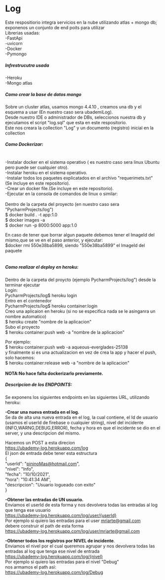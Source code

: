 # Log
Este respositiorio integra servicios en la nube  utilizando atlas + mongo db; exponenos un conjunto de end poits para utilizar<br/> 
Librerias usadas:<br/> 
-FastApi<br/>
-uvicorn<br/>
-Docker<br/>
-Pymongo<br/>

##### **Infrestrucutra usada**
-Heroku <br/>
-Mongo atlas<br/>

#####  **Como crear la base de datos mongo**
Sobre un cluster atlas, usamos mongo 4.4.10 , creamos una db y el esquema a usar (En nuestro caso sera ubademiLog).<br/>
Desde nuestro IDE o administrador de DBs, seleccionos nuestra db y ejecutamos el script "log.sql" que esta en este respositorio.<br/>
Este nos creara la collection "Log" y un documento (registro) inicial en la collection <br/>


##### **Como Dockerizar:**<br/><br/>
-Instalar docker en el sistema operativo ( es nuestro caso sera linux Ubuntu pero puede ser cualquier otro).<br/>
-Instalar heroku en el sistema operativo.<br/>
-Instalar todos los paquetes explicatados en el archivo "requerimets.txt" (Se incluye en este repositorio).<br/>
-Crear un docker file.(Se incluye en este repositorio).<br/>
-Ejecutar en la consola de comandos de linux o similar: <br/>
<br/>
Dentro de la carpeta del proyecto (en nuestro caso sera "PycharmProjects/log")<br/>
$ docker build . -t app:1.0  <br/>
$ docker images -a   <br/>
$ docker run -p 8000:5000 app:1.0  <br/>

En caso de tener  que borrar algun paquete debemos  tener el ImageId del mismo,que se ve en el paso anterior, y ejecutar:<br/>
$docker rmi  550e38ba5899, siendo "550e38ba5899" el ImageId del paquete <br/>
<br/>
##### **Como realizar el deploy en heroku:**
Dentro de la carpeta del proycto (ejemplo PycharmProjects/log")  desde la terminar ejecutar  <br/>
Login:<br/>
PycharmProjects/log$ heroku login <br/>
Entro en el contenedor <br/>
PycharmProjects/log$ heroku container:login <br/>
Creo una aplicaion en heroku (si no se especifica nada se le asinganra un nombre automatico)<br/>
$ heroku create "nombre de la aplicacion" <br/>
Subo el proyecto <br/>
$ heroku container:push web -a "nombre de la aplicacion"<br/>  

Por ejemplo: <br/>
$ heroku container:push web -a aqueous-everglades-25138<br/>
y finalmente si es una actualizacion en vez de crea la app y hacer el push, solo hacemos:<br/>
$ heroku container:release web -a "nombre de la aplicacion" <br/>
<br/>
**NOTA:No hace falta dockerizarlo previamente.**<br/>
##### **Descripcion de los ENDPOINTS:** <br/>
Se exponens los siguientes endpoints en las siguientes URL, utilizando heroku:<br/>

**-Crear una nueva entrada en el log.** <br/>
Se da de alta una nueva entrada en el log, la cual contiene, el Id de usuario (usamos el userId de firebase o cualquier string), nivel del incidente (INFO,WARNG,DEBUG,ERROR), fecha y hora en que el incidente se dio en el server, y una descripcion del mismo.<br/>

Hacemos un POST a esta direcion<br/>
https://ubademy-log.herokuapp.com/log <br/>
El json de entrada debe tener esta estructura <br/>
{<br/>
  "userId": "pininoMas@hotmail.com",<br/>
  "nivel": "Info",<br/>
  "fecha": "10/10/2021",<br/>
  "hora": "10:41:34 AM",<br/>
  "descripcion": "Usuario logueado con exito"<br/>
}<br/>


**-Obtener las entradas de UN usuario.**<br/>
Enviamos el userId  de esta forma y nos devolvera todas las entradas al log que tenga ese usuario <br/>
https://ubademy-log.herokuapp.com/log/user/{userId} <br/>
Por ejemplo si quiero las entradas para el user mriarte@gmail.com <br/>
debere construir el path de esta forma <br/>
https://ubademy-log.herokuapp.com/log/user/mriarte@gmail.com <br/>

**-Obtener todos los registros por NIVEL de incidente**.<br/>
Enviamos el nivel por el cual queremos agrupar y nos devolvera todas las entradas al log que tenga ese nivel de entrada <br/>
https://ubademy-log.herokuapp.com/log/{nivel} <br/>
Por ejemplo si quiero las entradas para el nivel "Debug" <br/>
nos armamos el path asi:<br/>
https://ubademy-log.herokuapp.com/log/Debug
<br/>


